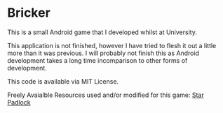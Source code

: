 # Bricker

This is a small Android game that I developed whilst at University.

This application is not finished, however I have tried to flesh it out a little
more than it was previous. I will probably not finish this as Android
development takes a long time incomparison to other forms of development.

This code is available via MIT License.

Freely Avaialble Resources used and/or modified for this game:
[Star](https://commons.wikimedia.org/wiki/File:Golden_star.svg)
[Padlock](https://www.svgrepo.com/svg/216803/padlock-lock)
